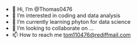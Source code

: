 - 👋 Hi, I’m @Thomas0476
- 👀 I’m interested in  coding and data analysis
- 🌱 I’m currently learning  phyton for data science
- 💞️ I’m looking to collaborate on ...
- 📫 How to reach me tom110476@rediffmail.com

<!---
Thomas0476/Thomas0476 is a ✨ special ✨ repository because its `README.md` (this file) appears on your GitHub profile.
You can click the Preview link to take a look at your changes.
--->
